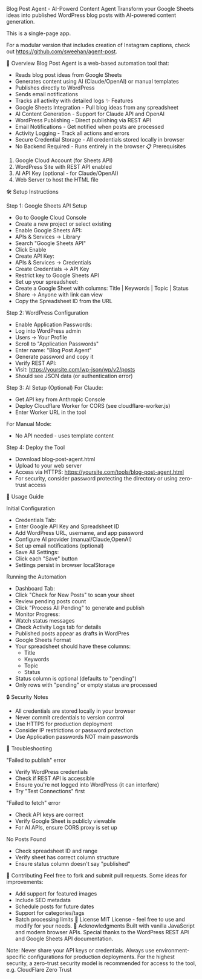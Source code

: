 Blog Post Agent - AI-Powerd Content Agent
Transform your Google Sheets ideas into published WordPress blog posts with AI-powered content generation.

This is a single-page app. 

For a modular version that includes creation of Instagram captions, check out https://github.com/sweehan/agent-post.

🚀 Overview
Blog Post Agent is a web-based automation tool that:
- Reads blog post ideas from Google Sheets
- Generates content using AI (Claude/OpenAI) or manual templates
- Publishes directly to WordPress
- Sends email notifications
- Tracks all activity with detailed logs
✨ Features
- Google Sheets Integration - Pull blog ideas from any spreadsheet
- AI Content Generation - Support for Claude API and OpenAI
- WordPress Publishing - Direct publishing via REST API
- Email Notifications - Get notified when posts are processed
- Activity Logging - Track all actions and errors
- Secure Credential Storage - All credentials stored locally in browser
- No Backend Required - Runs entirely in the browser
📋 Prerequisites
1. Google Cloud Account (for Sheets API)
2. WordPress Site with REST API enabled
3. AI API Key (optional - for Claude/OpenAI)
4. Web Server to host the HTML file

🛠️ Setup Instructions

Step 1: Google Sheets API Setup
- Go to Google Cloud Console
- Create a new project or select existing
- Enable Google Sheets API:
- APIs & Services → Library
- Search "Google Sheets API"
- Click Enable
- Create API Key:
- APIs & Services → Credentials
- Create Credentials → API Key
- Restrict key to Google Sheets API
- Set up your spreadsheet:
- Create a Google Sheet with columns: Title | Keywords | Topic | Status
- Share → Anyone with link can view
- Copy the Spreadsheet ID from the URL

Step 2: WordPress Configuration
- Enable Application Passwords:
- Log into WordPress admin
- Users → Your Profile
- Scroll to "Application Passwords"
- Enter name: "Blog Post Agent"
- Generate password and copy it
- Verify REST API:
- Visit: https://yoursite.com/wp-json/wp/v2/posts
- Should see JSON data (or authentication error)

Step 3: AI Setup (Optional)
For Claude:
- Get API key from Anthropic Console
- Deploy Cloudflare Worker for CORS (see cloudflare-worker.js)
- Enter Worker URL in the tool
 
 For Manual Mode:
- No API needed - uses template content

Step 4: Deploy the Tool
- Download blog-post-agent.html
- Upload to your web server
- Access via HTTPS: https://yoursite.com/tools/blog-post-agent.html
- For security, consider password protecting the directory or using zero-trust access

📖 Usage Guide

Initial Configuration
- Credentials Tab:
- Enter Google API Key and Spreadsheet ID
- Add WordPress URL, username, and app password
- Configure AI provider (manual/Claude,OpenAI)
- Set up email notifications (optional)
- Save All Settings:
- Click each "Save" button
- Settings persist in browser localStorage

Running the Automation
- Dashboard Tab:
- Click "Check for New Posts" to scan your sheet
- Review pending posts count
- Click "Process All Pending" to generate and publish
- Monitor Progress:
- Watch status messages
- Check Activity Logs tab for details
- Published posts appear as drafts in WordPres
- Google Sheets Format
- Your spreadsheet should have these columns:
   - Title
   - Keywords
   - Topic
   - Status
- Status column is optional (defaults to "pending")
- Only rows with "pending" or empty status are processed

🔒 Security Notes
- All credentials are stored locally in your browser
- Never commit credentials to version control
- Use HTTPS for production deployment
- Consider IP restrictions or password protection
- Use Application passwords NOT main passwords

🐛 Troubleshooting

"Failed to publish" error
- Verify WordPress credentials
- Check if REST API is accessible
- Ensure you're not logged into WordPress (it can interfere)
- Try "Test Connections" first

"Failed to fetch" error
- Check API keys are correct
- Verify Google Sheet is publicly viewable
- For AI APIs, ensure CORS proxy is set up

No Posts Found
- Check spreadsheet ID and range
- Verify sheet has correct column structure
- Ensure status column doesn't say "published"

🤝 Contributing
Feel free to fork and submit pull requests. Some ideas for improvements:
- Add support for featured images
- Include SEO metadata
- Schedule posts for future dates
- Support for categories/tags
- Batch processing limits
📄 License
MIT License - feel free to use and modify for your needs.
🙏 Acknowledgments
Built with vanilla JavaScript and modern browser APIs. Special thanks to the WordPress REST API and Google Sheets API documentation.

Note: Never share your API keys or credentials. Always use environment-specific configurations for production deployments. For the highest security, a zero-trust security model is recommended for access to the tool, e.g. CloudFlare Zero Trust
